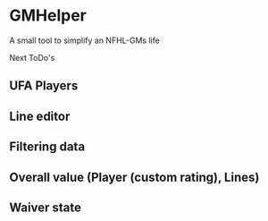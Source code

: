 # GMHelper
A small tool to simplify an NFHL-GMs life

Next ToDo's
## UFA Players
## Line editor
## Filtering data
## Overall value (Player (custom rating), Lines)
## Waiver state
